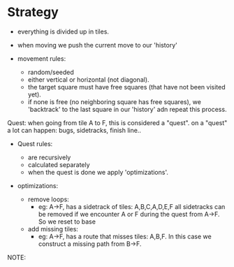 # Strategy

- everything is divided up in tiles.
- when moving we push the current move to our 'history'
- movement rules:

  - random/seeded
  - either vertical or horizontal (not diagonal).
  - the target square must have free squares (that have not been visited yet).
  - if none is free (no neighboring square has free squares), we 'backtrack' to the last square in our 'history' adn repeat this process.

Quest:
when going from tile A to F, this is considered a "quest".
on a "quest" a lot can happen: bugs, sidetracks, finish line..

- Quest rules:
  - are recursively
  - calculated separately
  - when the quest is done we apply 'optimizations'.

- optimizations:
  - remove loops:
    - eg: A->F, has a sidetrack of tiles: A,B,C,A,D,E,F
      all sidetracks can be removed if we encounter A or F during the quest from A->F. So we reset to base
  - add missing tiles:
    - eg: A->F, has a route that misses tiles: A,B,F.
      In this case we construct a missing path from B->F.

NOTE:
